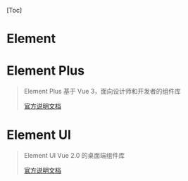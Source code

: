[Toc]

# Element

# Element Plus

> Element Plus 基于 Vue 3，面向设计师和开发者的组件库
>
> [官方说明文档](https://element-plus.gitee.io/zh-CN/)

# Element UI

>  Element UI Vue 2.0 的桌面端组件库
>
> [官方说明文档](https://element.eleme.cn/#/zh-CN)